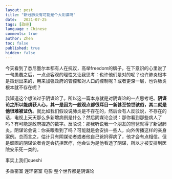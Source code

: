 ```yaml
---
layout: post
title: "新冠肺炎有可能是个大阴谋吗"
date:   2021-07-25
tags: [政经]
language : Chinese
comments: true
author: Zhen
toc: false
published: true
hidden: false
---
```

今天看到了悉尼墨尔本都有人在抗议，高举freedom的牌子，在下意识的心里说了一句愚蠢之后，一点点客观的理性又让我思考：也许他们是对的呢？也许肺炎根本是策划出来的，用来加强政府的管控和对人口的控制呢？或者更深一层，也许肺炎根本就不存在呢？

我知道这个想法过于阴谋论了。所以这一篇本身就是对阴谋论的一点思考吧。**阴谋论之所以能虏获人心，其一是因为一般观点都很耳目一新甚至惊世骇俗，其二就是他很难被证伪**。就比如我们假设说肺炎是不存在的，然后会有人反驳说，不存在的话，电视上天天那么多新增病例是什么？然后阴谋论会说：那你看到那些病人了吗？有可能是政府捏造的数字。反驳说：那我听说我一个朋友的爸爸就得了新冠肺炎。阴谋论会说：你亲眼看到了吗？可能就是会安排一些人，向外传播这样的亲身案例。总而言之，估计只有阴谋论者或者他自己爸妈得病了，他才会有点相信。但是顽固的阴谋论者肯定会抗拒医疗，他会认为是他看透了阴谋，所以才被安排到医院安乐死一类的。

事实上我们queshi


多重密室 连环密室 电影
整个世界都是阴谋论



<!--stackedit_data:
eyJoaXN0b3J5IjpbLTEyMDAzODcwNDNdfQ==
-->